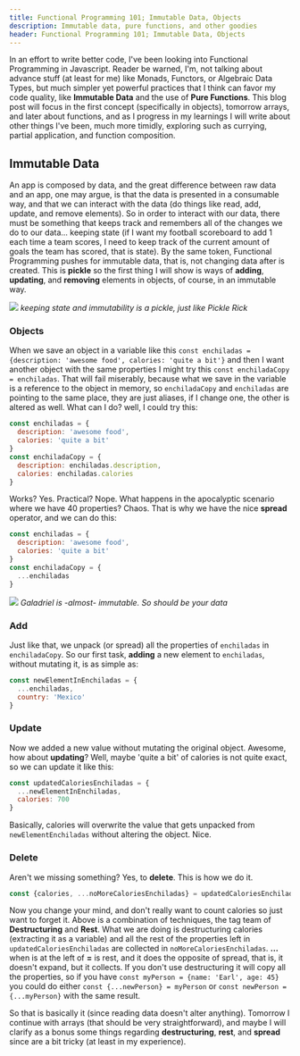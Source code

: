 ```yaml
---
title: Functional Programming 101; Immutable Data, Objects
description: Immutable data, pure functions, and other goodies
header: Functional Programming 101; Immutable Data, Objects
---
```


In an effort to write better code, I've been looking into Functional Programming in Javascript. Reader be warned, I'm, not talking about advance stuff (at least for me) like Monads, Functors, or Algebraic Data Types, but much simpler yet powerful practices that I think can favor my code quality, like **Immutable Data** and the use of **Pure Functions**. This blog post will focus in the first concept (specifically in objects), tomorrow arrays, and later about functions, and as I progress in my learnings I will write about other things I've been, much more timidly, exploring such as currying, partial application, and function composition.


## Immutable Data

An app is composed by data, and the great difference between raw data and an app, one may argue, is that the data is presented in a consumable way, and that we can interact with the data (do things like read, add, update, and remove elements). So in order to interact with our data, there must be something that keeps track and remembers all of the changes we do to our data... keeping state (if I want my football scoreboard to add 1 each time a team scores, I need to keep track of the current amount of goals the team has scored, that is state). By the same token, Functional Programming pushes for immutable data, that is, not changing data after is created. This is **pickle** so the first thing I will show is ways of **adding**, **updating**, and **removing** elements in objects, of course, in an immutable way.

![](https://m.media-amazon.com/images/M/MV5BMGIyYjNhOTUtM2UxNC00MjFlLTkwZGYtNDQ0MDhmNGNkYWNlXkEyXkFqcGdeQXVyNTAyODkwOQ@@._V1_.jpg)
*keeping state and immutability is a pickle, just like Pickle Rick*


### Objects

When we save an object in a variable like this `const enchiladas = {description: 'awesome food', calories: 'quite a bit'}` and then I want another object with the same properties I might try this `const enchiladaCopy = enchiladas`. That will fail miserably, because what we save in the variable is a reference to the object in memory, so `enchiladaCopy` and `enchiladas` are pointing to the same place, they are just aliases, if I change one, the other is altered as well. What can I do? well, I could try this:



```javascript
const enchiladas = {
  description: 'awesome food',
  calories: 'quite a bit'
}
const enchiladaCopy = {
  description: enchiladas.description,
  calories: enchiladas.calories
}
```


Works? Yes. Practical? Nope. What happens in the apocalyptic scenario where we have 40 properties? Chaos. That is why we have the nice **spread** operator, and we can do this:


```javascript
const enchiladas = {
  description: 'awesome food',
  calories: 'quite a bit'
}
const enchiladaCopy = {
  ...enchiladas
}
```

![](https://i.pinimg.com/564x/15/98/b3/1598b3af4de315813d6072f93cf222a4.jpg)
*Galadriel is -almost- immutable. So should be your data*


### Add

Just like that, we unpack (or spread) all the properties of `enchiladas` in `enchiladaCopy`. So our first task, **adding** a new element to `enchiladas`, without mutating it, is as simple as:


```javascript
const newElementInEnchiladas = {
  ...enchiladas,
  country: 'Mexico'
}
```


### Update
Now we added a new value without mutating the original object. Awesome, how about **updating**? Well, maybe 'quite a bit' of calories is not quite exact, so we can update it like this:


```javascript
const updatedCaloriesEnchiladas = {
  ...newElementInEnchiladas,
  calories: 700
}
```


Basically, calories will overwrite the value that gets unpacked from `newElementEnchiladas` without altering the object. Nice.


### Delete
Aren't we missing something? Yes, to **delete**. This is how we do it.


```javascript
const {calories, ...noMoreCaloriesEnchiladas} = updatedCaloriesEnchiladas;
```

Now you change your mind, and don't really want to count calories so just want to forget it. Above is a combination of techniques, the tag team of **Destructuring** and **Rest**. What we are doing is destructuring calories (extracting it as a variable) and all the rest of the properties left in `updatedCaloriesEnchiladas` are collected in `noMoreCaloriesEnchiladas`. **...** when is at the left of **=** is rest, and it does the opposite of spread, that is, it doesn't expand, but it collects. If you don't use destructuring it will copy all the properties, so if you have `const myPerson = {name: 'Earl', age: 45}` you could do either `const {...newPerson} = myPerson` or `const newPerson = {...myPerson}` with the same result.


So that is basically it (since reading data doesn't alter anything). Tomorrow I continue with arrays (that should be very straightforward), and maybe I will clarify as a bonus some things regarding **destructuring**, **rest**, and **spread** since are a bit tricky (at least in my experience). 